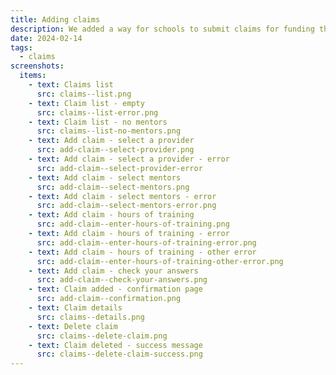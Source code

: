 ```yaml
---
title: Adding claims
description: We added a way for schools to submit claims for funding their mentors’ training
date: 2024-02-14
tags:
  - claims
screenshots:
  items:
    - text: Claims list
      src: claims--list.png
    - text: Claim list - empty
      src: claims--list-error.png
    - text: Claim list - no mentors
      src: claims--list-no-mentors.png
    - text: Add claim - select a provider
      src: add-claim--select-provider.png
    - text: Add claim - select a provider - error
      src: add-claim--select-provider-error
    - text: Add claim - select mentors
      src: add-claim--select-mentors.png
    - text: Add claim - select mentors - error
      src: add-claim--select-mentors-error.png
    - text: Add claim - hours of training
      src: add-claim--enter-hours-of-training.png
    - text: Add claim - hours of training - error
      src: add-claim--enter-hours-of-training-error.png
    - text: Add claim - hours of training - other error
      src: add-claim--enter-hours-of-training-other-error.png
    - text: Add claim - check your answers
      src: add-claim--check-your-answers.png
    - text: Claim added - confirmation page
      src: add-claim--confirmation.png
    - text: Claim details
      src: claims--details.png
    - text: Delete claim
      src: claims--delete-claim.png
    - text: Claim deleted - success message
      src: claims--delete-claim-success.png
---
```

